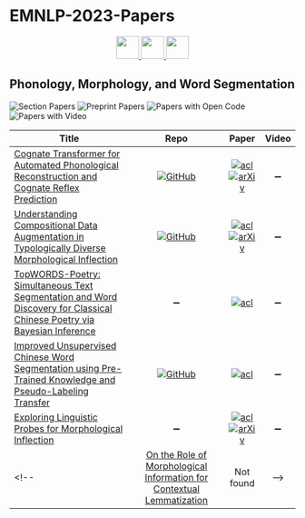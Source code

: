 # EMNLP-2023-Papers

<div align="center">
    <a href="https://github.com/DmitryRyumin/EMNLP-2023-Papers/blob/main/sections/ethics-in-nlp.md">
        <img src="https://cdn.jsdelivr.net/gh/DmitryRyumin/NewEraAI-Papers@main/images/left.svg" width="40" alt="" />
    </a>
    <a href="https://github.com/DmitryRyumin/EMNLP-2023-Papers/">
        <img src="https://cdn.jsdelivr.net/gh/DmitryRyumin/NewEraAI-Papers@main/images/home.svg" width="40" alt="" />
    </a>
    <a href="https://github.com/DmitryRyumin/EMNLP-2023-Papers/blob/main/sections/interpretability-interactivity-and-analysis-of-models-for-nlp.md">
        <img src="https://cdn.jsdelivr.net/gh/DmitryRyumin/NewEraAI-Papers@main/images/right.svg" width="40" alt="" />
    </a>
</div>

## Phonology, Morphology, and Word Segmentation

![Section Papers](https://img.shields.io/badge/Section%20Papers-5-42BA16) ![Preprint Papers](https://img.shields.io/badge/Preprint%20Papers-3-b31b1b) ![Papers with Open Code](https://img.shields.io/badge/Papers%20with%20Open%20Code-3-1D7FBF) ![Papers with Video](https://img.shields.io/badge/Papers%20with%20Video-0-FF0000)

<!-- 171 -->
| **Title** | **Repo** | **Paper** | **Video** |
|-----------|:--------:|:---------:|:---------:|
| [Cognate Transformer for Automated Phonological Reconstruction and Cognate Reflex Prediction](https://aclanthology.org/2023.emnlp-main.423) | [![GitHub](https://img.shields.io/github/stars/mahesh-ak/CognateTransformer)](https://github.com/mahesh-ak/CognateTransformer) | [![acl](https://img.shields.io/badge/pdf-ACL%20Anthology-CBCBCC.svg)](https://aclanthology.org/2023.emnlp-main.423.pdf) <br /> [![arXiv](https://img.shields.io/badge/arXiv-2310.07487-b31b1b.svg)](http://arxiv.org/abs/2310.07487) | :heavy_minus_sign: |
| [Understanding Compositional Data Augmentation in Typologically Diverse Morphological Inflection](https://aclanthology.org/2023.emnlp-main.19) | [![GitHub](https://img.shields.io/github/stars/smfsamir/understanding-augmentation-morphology)](https://github.com/smfsamir/understanding-augmentation-morphology) | [![acl](https://img.shields.io/badge/pdf-ACL%20Anthology-CBCBCC.svg)](https://aclanthology.org/2023.emnlp-main.19.pdf) <br /> [![arXiv](https://img.shields.io/badge/arXiv-2305.13658-b31b1b.svg)](http://arxiv.org/abs/2305.13658) | :heavy_minus_sign: |
| [TopWORDS-Poetry: Simultaneous Text Segmentation and Word Discovery for Classical Chinese Poetry via Bayesian Inference](https://aclanthology.org/2023.emnlp-main.205) | :heavy_minus_sign: | [![acl](https://img.shields.io/badge/pdf-ACL%20Anthology-CBCBCC.svg)](https://aclanthology.org/2023.emnlp-main.205.pdf) | :heavy_minus_sign: |
| [Improved Unsupervised Chinese Word Segmentation using Pre-Trained Knowledge and Pseudo-Labeling Transfer](https://aclanthology.org/2023.emnlp-main.564) | [![GitHub](https://img.shields.io/github/stars/IKMLab/ImprovedUCWS-KnowledgeTransfer)](https://github.com/IKMLab/ImprovedUCWS-KnowledgeTransfer) | [![acl](https://img.shields.io/badge/pdf-ACL%20Anthology-CBCBCC.svg)](https://aclanthology.org/2023.emnlp-main.564.pdf) | :heavy_minus_sign: |
| [Exploring Linguistic Probes for Morphological Inflection](https://aclanthology.org/2023.emnlp-main.552) | :heavy_minus_sign: | [![acl](https://img.shields.io/badge/pdf-ACL%20Anthology-CBCBCC.svg)](https://aclanthology.org/2023.emnlp-main.552.pdf) <br /> [![arXiv](https://img.shields.io/badge/arXiv-2310.13686-b31b1b.svg)](http://arxiv.org/abs/2310.13686) | :heavy_minus_sign: |
<!-- | [On the Role of Morphological Information for Contextual Lemmatization]() | Not found | -->

